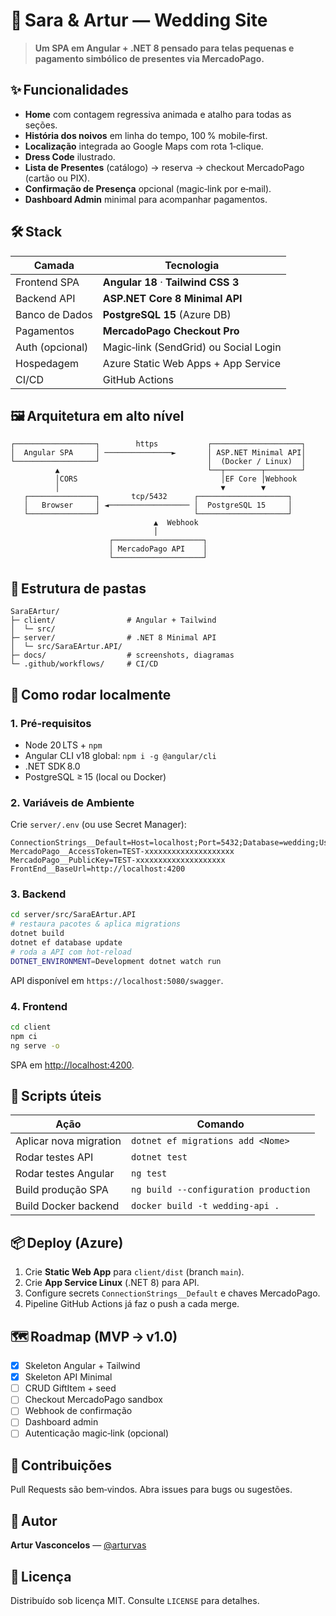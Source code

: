 # 💍 Sara & Artur — Wedding Site

> **Um SPA em Angular + .NET 8 pensado para telas pequenas e pagamento simbólico de presentes via MercadoPago.**

## ✨ Funcionalidades

* **Home** com contagem regressiva animada e atalho para todas as seções.
* **História dos noivos** em linha do tempo, 100 % mobile‑first.
* **Localização** integrada ao Google Maps com rota 1‑clique.
* **Dress Code** ilustrado.
* **Lista de Presentes** (catálogo) → reserva → checkout MercadoPago (cartão ou PIX).
* **Confirmação de Presença** opcional (magic‑link por e‑mail).
* **Dashboard Admin** minimal para acompanhar pagamentos.

## 🛠️ Stack

| Camada          | Tecnologia                            |
| --------------- | ------------------------------------- |
| Frontend SPA    | **Angular 18** · **Tailwind CSS 3**   |
| Backend API     | **ASP.NET Core 8 Minimal API**        |
| Banco de Dados  | **PostgreSQL 15** (Azure DB)          |
| Pagamentos      | **MercadoPago Checkout Pro**          |
| Auth (opcional) | Magic‑link (SendGrid) ou Social Login |
| Hospedagem      | Azure Static Web Apps + App Service   |
| CI/CD           | GitHub Actions                        |

## 🖼️ Arquitetura em alto nível

```
┌──────────────────┐        https           ┌────────────────────┐
│  Angular SPA     │ ───────────────►       │ ASP.NET Minimal API│
└──────────────────┘                        │  (Docker / Linux)  │
          ▲                                 └──┬────────┬────────┘
          │CORS                                │EF Core │Webhook
          │                                    ▼        ▼
   ┌───────────────┐       tcp/5432      ┌────────────────────┐
   │   Browser     │ ◄────────────────── │  PostgreSQL 15     │
   └───────────────┘                     └────────────────────┘
                                ▲  Webhook
                                │
                      ┌────────────────────┐
                      │ MercadoPago API    │
                      └────────────────────┘
```

## 📁 Estrutura de pastas

```
SaraEArtur/
├─ client/                # Angular + Tailwind
│  └─ src/
├─ server/                # .NET 8 Minimal API
│  └─ src/SaraEArtur.API/
├─ docs/                  # screenshots, diagramas
└─ .github/workflows/     # CI/CD
```

## 🚀 Como rodar localmente

### 1. Pré‑requisitos

* Node 20 LTS + `npm`
* Angular CLI v18 global: `npm i -g @angular/cli`
* .NET SDK 8.0
* PostgreSQL ≥ 15 (local ou Docker)

### 2. Variáveis de Ambiente

Crie `server/.env` (ou use Secret Manager):

```env
ConnectionStrings__Default=Host=localhost;Port=5432;Database=wedding;Username=postgres;Password=postgres
MercadoPago__AccessToken=TEST-xxxxxxxxxxxxxxxxxxxx
MercadoPago__PublicKey=TEST-xxxxxxxxxxxxxxxxxxxx
FrontEnd__BaseUrl=http://localhost:4200
```

### 3. Backend

```bash
cd server/src/SaraEArtur.API
# restaura pacotes & aplica migrations
dotnet build
dotnet ef database update
# roda a API com hot‑reload
DOTNET_ENVIRONMENT=Development dotnet watch run
```

API disponível em `https://localhost:5080/swagger`.

### 4. Frontend

```bash
cd client
npm ci
ng serve -o
```

SPA em [http://localhost:4200](http://localhost:4200).

## 🧪 Scripts úteis

| Ação                   | Comando                               |
| ---------------------- | ------------------------------------- |
| Aplicar nova migration | `dotnet ef migrations add <Nome>`     |
| Rodar testes API       | `dotnet test`                         |
| Rodar testes Angular   | `ng test`                             |
| Build produção SPA     | `ng build --configuration production` |
| Build Docker backend   | `docker build -t wedding-api .`       |

## 📦 Deploy (Azure)

1. Crie **Static Web App** para `client/dist` (branch `main`).
2. Crie **App Service Linux** (.NET 8) para API.
3. Configure secrets `ConnectionStrings__Default` e chaves MercadoPago.
4. Pipeline GitHub Actions já faz o push a cada merge.

## 🗺️ Roadmap (MVP → v1.0)

* [x] Skeleton Angular + Tailwind
* [x] Skeleton API Minimal
* [ ] CRUD GiftItem + seed
* [ ] Checkout MercadoPago sandbox
* [ ] Webhook de confirmação
* [ ] Dashboard admin
* [ ] Autenticação magic‑link (opcional)

## 🤝 Contribuições

Pull Requests são bem‑vindos. Abra issues para bugs ou sugestões.

## 👤 Autor

**Artur Vasconcelos** — [@arturvas](https://github.com/arturvas)

## 📝 Licença

Distribuído sob licença MIT. Consulte `LICENSE` para detalhes.
